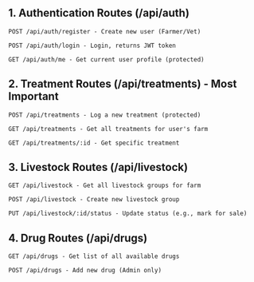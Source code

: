 ## 1. Authentication Routes (/api/auth)
    POST /api/auth/register - Create new user (Farmer/Vet)

    POST /api/auth/login - Login, returns JWT token

    GET /api/auth/me - Get current user profile (protected)

## 2. Treatment Routes (/api/treatments) - Most Important
    POST /api/treatments - Log a new treatment (protected)

    GET /api/treatments - Get all treatments for user's farm

    GET /api/treatments/:id - Get specific treatment

## 3. Livestock Routes (/api/livestock)
    GET /api/livestock - Get all livestock groups for farm

    POST /api/livestock - Create new livestock group

    PUT /api/livestock/:id/status - Update status (e.g., mark for sale)

## 4. Drug Routes (/api/drugs)
    GET /api/drugs - Get list of all available drugs

    POST /api/drugs - Add new drug (Admin only)
